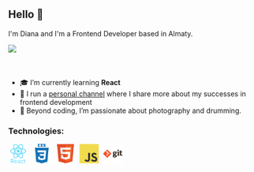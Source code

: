 ## Hello 🤍

I'm Diana and I'm a Frontend Developer based in Almaty. 

<div id="header" align="start">
  <img src="https://99px.ru/sstorage/86/2017/04/12804170916056557.gif" width="400"/>
</div>
<br><br>

- 🎓 I’m currently learning **React**
- 📖 I run a <a href="[https://t.me/kamdiamore](https://t.me/+SUaHsCdH10CL4pn6)https://t.me/+SUaHsCdH10CL4pn6" target="_blank">personal channel</a> where I share more about my successes in frontend development
- 💬 Beyond coding, I’m passionate about photography and drumming.


### Technologies:
<div>
  <img src="https://github.com/devicons/devicon/blob/master/icons/react/react-original-wordmark.svg" title="React" alt="React" width="40" height="40"/>&nbsp;
  <img src="https://github.com/devicons/devicon/blob/master/icons/css3/css3-plain-wordmark.svg"  title="CSS3" alt="CSS3" width="40" height="40"/>&nbsp;
  <img src="https://github.com/devicons/devicon/blob/master/icons/html5/html5-original.svg" title="HTML5" alt="HTML5" width="40" height="40"/>&nbsp;
  <img src="https://github.com/devicons/devicon/blob/master/icons/javascript/javascript-original.svg" title="JavaScript" alt="JavaScript" width="40" height="40"/>&nbsp;
  <img src="https://github.com/devicons/devicon/blob/master/icons/git/git-original-wordmark.svg" title="Git" alt="Git" width="40" height="40"/>
</div> 
